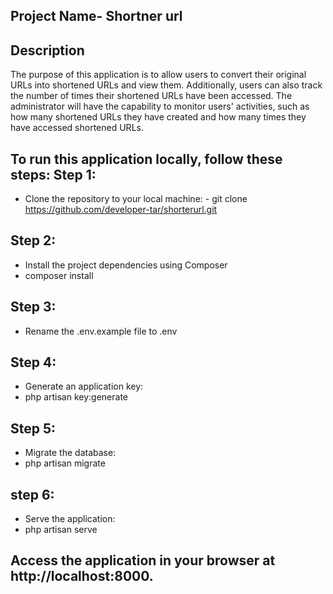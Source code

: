 ## Project Name- Shortner url

## Description
The purpose of this application is to allow users to convert their original URLs into shortened URLs and view them. Additionally, users can also track the number of times their shortened URLs have been accessed. The administrator will have the capability to monitor users' activities, such as how many shortened URLs they have created and how many times they have accessed shortened URLs.



## To run this application locally, follow these steps:                                                                                                          Step 1:
- Clone the repository to your local machine:                                                                                                                     - git clone https://github.com/developer-tar/shorterurl.git

## Step 2:
- Install the project dependencies using Composer
- composer install
## Step 3:
- Rename the  .env.example file  to .env
## Step 4:
- Generate an application key:
- php artisan key:generate
## Step 5:
- Migrate the database:
- php artisan migrate
## step 6:
- Serve the application:
- php artisan serve
## Access the application in your browser at http://localhost:8000.

